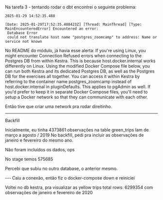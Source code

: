 Na tarefa 3 - tentando rodar o dbt encontrei o seguinte problema:

```output
2025-01-29 14:52:35.488

[Date: 2025-01-29T17:52:35.488423Z] [Thread: MainThread] [Type: MainEncounteredError] Encountered an error:
 Database Error
 could not translate host name "postgres_zoomcamp" to address: Name or service not known
 ```

No README do módulo, já havia esse alerta:
If you're using Linux, you might encounter Connection Refused errors when connecting to the Postgres DB from within Kestra. This is because host.docker.internal works differently on Linux. Using the modified Docker Compose file below, you can run both Kestra and its dedicated Postgres DB, as well as the Postgres DB for the exercises all together. You can access it within Kestra by referring to the container name postgres_zoomcamp instead of host.docker.internal in pluginDefaults. This applies to pgAdmin as well. If you'd prefer to keep it in separate Docker Compose files, you'll need to setup a Docker network so that they can communicate with each other.

Então tive que criar uma network pra rodar direitinho.

---
Backfill

Inicialmente, eu tinha 4373861 observações na table green_trips
Iam de março a agosto / 2019
No backfill, pedi pra incluir as observações de janeiro e fevereiro do mesmo ano.

Não foram incluídos os dados, ops

No stage temos 575685

Percebi que subiu no outro database, o anterior mesmo.

--- Caiu a conexão, então fiz o docker-compose down e reiniciei

Voltei no db kestra, pra visualizar as yellow trips
total rows: 6299354
com observações de janeiro e fevereiro de 2020

